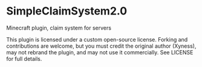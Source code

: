 # SimpleClaimSystem2.0
Minecraft plugin, claim system for servers

This plugin is licensed under a custom open-source license.
Forking and contributions are welcome, but you must credit the original author (Xyness), may not rebrand the plugin, and may not use it commercially.
See LICENSE for full details.

